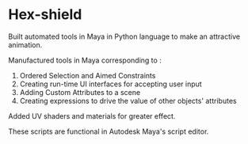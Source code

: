 # Hex-shield
Built automated tools in Maya in Python language to make an attractive animation.

Manufactured tools in Maya corresponding to :
1. Ordered Selection and Aimed Constraints
2. Creating run-time UI interfaces for accepting user input
3. Adding Custom Attributes to a scene
4. Creating expressions to drive the value of other objects' attributes 

Added UV shaders and materials for greater effect. 

These scripts are functional in Autodesk Maya's script editor.
